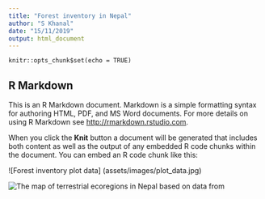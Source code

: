 ```yaml
---
title: "Forest inventory in Nepal"
author: "S Khanal"
date: "15/11/2019"
output: html_document
---
```


```{r setup, echo= FALSE, include=FALSE}
knitr::opts_chunk$set(echo = TRUE)
```

## R Markdown

This is an R Markdown document. Markdown is a simple formatting syntax for authoring HTML, PDF, and MS Word documents. For more details on using R Markdown see <http://rmarkdown.rstudio.com>.

When you click the **Knit** button a document will be generated that includes both content as well as the output of any embedded R code chunks within the document. You can embed an R code chunk like this:

![Forest inventory plot data] (assets/images/plot_data.jpg)

 ![The map of terrestrial ecoregions in Nepal based on data from ](figure/Ecoregion_Nepal.png)
 